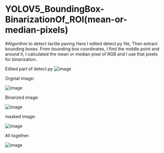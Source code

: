 # YOLOV5_BoundingBox-BinarizationOf_ROI(mean-or-median-pixels)
#Algorithm to detect tactile paving
Here I edited detect.py file, Then extract bounding boxes. From bounding box coordinates, I find the middle point 
and around it, I calculated the mean or median pixel of RGB and I use that pixels for binarization.

Edited part of detect.py
![image](https://user-images.githubusercontent.com/57138931/115990924-e78e3700-a600-11eb-9436-6e784463eed8.png)

Orginal image:

![image](https://user-images.githubusercontent.com/57138931/115990947-fd9bf780-a600-11eb-8a0e-ae26031fbc1e.png)

Binarized image:

![image](https://user-images.githubusercontent.com/57138931/115990980-215f3d80-a601-11eb-8db7-56bfa63c430d.png)

masked image:

![image](https://user-images.githubusercontent.com/57138931/115990999-34720d80-a601-11eb-9f07-f741542d03cf.png)

All together:

![image](https://user-images.githubusercontent.com/57138931/115991017-4489ed00-a601-11eb-9dca-4462d8f1bc21.png)
